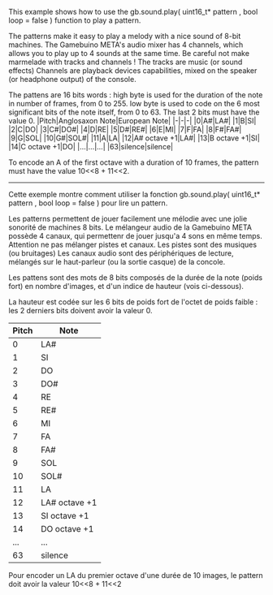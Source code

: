 
This example shows how to use the gb.sound.play( uint16_t* pattern , bool loop = false ) function to play a pattern.

The patterns make it easy to play a melody with a nice sound of 8-bit machines.
The Gamebuino META's audio mixer has 4 channels, which allows you to play up to 4 sounds at the same time.
Be careful not make marmelade with tracks and channels !
The tracks are music (or sound effects)
Channels are playback devices capabilities, mixed on the speaker (or headphone output) of the console.

The pattens are 16 bits words :
high byte is used for the duration of the note in number of frames, from 0 to 255.
low byte is used to code on the 6 most significant bits of the note itself, from 0 to 63. The last 2 bits must have the value 0.
|Pitch|Anglosaxon Note|European Note|
|-|-|-|
|0|A#|LA#|
|1|B|SI|
|2|C|DO|
|3|C#|DO#|
|4|D|RE|
|5|D#|RE#|
|6|E|MI|
|7|F|FA|
|8|F#|FA#|
|9|G|SOL|
|10|G#|SOL#|
|11|A|LA|
|12|A# octave +1|LA#|
|13|B octave +1|SI|
|14|C octave +1|DO|
|...|...|...|
|63|silence|silence|

To encode an A of the first octave with a duration of 10 frames, the pattern must have the value 10<<8 + 11<<2.

-------------------------------------------------------------------
Cette exemple montre comment utiliser la fonction gb.sound.play( uint16_t* pattern , bool loop = false ) pour lire un pattern.

Les patterns permettent de jouer facilement une mélodie avec une jolie sonorité de machines 8 bits.
Le mélangeur audio de la Gamebuino META possède 4 canaux, qui permettenr de jouer jusqu'a 4 sons en même temps.
Attention ne pas mélanger pistes et canaux.
Les pistes sont des musiques (ou bruitages)
Les canaux audio sont des périphériques de lecture, mélangés sur le haut-parleur (ou la sortie casque) de la concole.

Les pattens sont des mots de 8 bits composés de la durée de la note (poids fort) en nombre d'images, et d'un indice de hauteur (vois ci-dessous).

La hauteur est codée sur les 6 bits de poids fort de l'octet de poids faible : les 2 derniers bits doivent avoir la valeur 0.

|Pitch|Note|
|-|-|
|0|LA#|
|1|SI|
|2|DO|
|3|DO#|
|4|RE|
|5|RE#|
|6|MI|
|7|FA|
|8|FA#|
|9|SOL|
|10|SOL#|
|11|LA|
|12|LA# octave +1|
|13|SI  octave +1|
|14|DO  octave +1|
|...|...|
|63|silence|

Pour encoder un LA du premier octave d'une durée de 10 images, le pattern doit avoir la valeur 10<<8 + 11<<2
